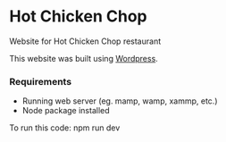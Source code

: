 # Hot Chicken Chop
Website for Hot Chicken Chop restaurant

This website was built using [Wordpress](https://wordpress.org).

### Requirements
* Running web server (eg. mamp, wamp, xammp, etc.)
* Node package installed

To run this code:
    npm run dev